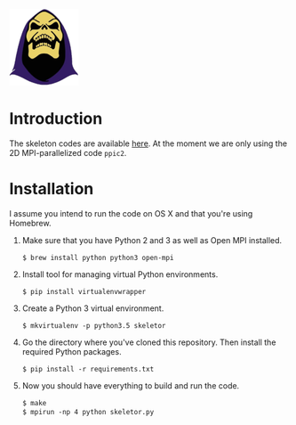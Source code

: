 ![alt text](https://github.com/nbia-astro/skeletor/raw/master/images/logo.png)

# Introduction

The skeleton codes are available
[here](http://picksc.idre.ucla.edu/software/skeleton-code/). At the moment we
are only using the 2D MPI-parallelized code `ppic2`.

# Installation

I assume you intend to run the code on OS X and that you're using Homebrew.

1. Make sure that you have Python 2 and 3 as well as Open MPI installed.

   ```
   $ brew install python python3 open-mpi
   ```

2. Install tool for managing virtual Python environments.

   ```
   $ pip install virtualenvwrapper
   ```

3. Create a Python 3 virtual environment.

   ```
   $ mkvirtualenv -p python3.5 skeletor
   ```

4. Go the directory where you've cloned this repository. Then install the
   required Python packages.

   ```
   $ pip install -r requirements.txt
   ```

5. Now you should have everything to build and run the code.

   ```
   $ make
   $ mpirun -np 4 python skeletor.py
   ```
